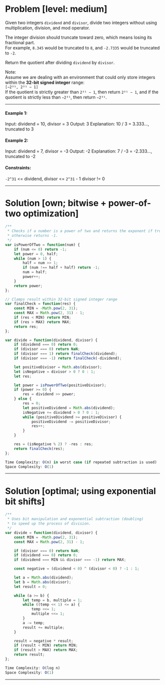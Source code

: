 # Problem [level: medium]
Given two integers `dividend` and `divisor`, divide two integers without using multiplication, division, and mod operator.

The integer division should truncate toward zero, which means losing its fractional part.  
For example, `8.345` would be truncated to `8`, and `-2.7335` would be truncated to `-2`.

Return the quotient after dividing `dividend` by `divisor`.

Note:  
Assume we are dealing with an environment that could only store integers within the **32-bit signed integer** range:  
`[−2³¹, 2³¹ − 1]`  
If the quotient is strictly greater than `2³¹ − 1`, then return `2³¹ − 1`, and if the quotient is strictly less than `−2³¹`, then return `−2³¹`.

---

#### Example 1:
Input: dividend = 10, divisor = 3 Output: 3 Explanation: 10 / 3 = 3.333..., truncated to 3

#### Example 2:
Input: dividend = 7, divisor = -3 Output: -2 Explanation: 7 / -3 = -2.333..., truncated to -2

#### Constraints:
`-2^31` <= dividend, divisor <= `2^31` - 1 divisor != 0

---

# Solution [own; bitwise + power-of-two optimization]
```javascript
/**
 * Checks if a number is a power of two and returns the exponent if true,
 * otherwise returns -1.
 */
var isPowerOfTwo = function(num) {
    if (num <= 0) return -1;
    let power = 0, half;
    while (num > 1) {
        half = num >> 1;
        if (num !== half + half) return -1;
        num = half;
        power++;
    }
    return power;
};

// Clamps result within 32-bit signed integer range
var finalCheck = function(res) {
    const MIN = -Math.pow(2, 31);
    const MAX = Math.pow(2, 31) - 1;
    if (res < MIN) return MIN;
    if (res > MAX) return MAX;
    return res;
};

var divide = function(dividend, divisor) {
    if (dividend === 0) return 0;
    if (divisor === 0) return NaN;
    if (divisor === 1) return finalCheck(dividend);
    if (divisor === -1) return finalCheck(-dividend);

    let positiveDivisor = Math.abs(divisor);
    let isNegative = divisor > 0 ? 0 : 1;
    let res;

    let power = isPowerOfTwo(positiveDivisor);
    if (power >= 0) {
        res = dividend >> power;
    } else {
        res = 0;
        let positiveDividend = Math.abs(dividend);
        isNegative += dividend > 0 ? 0 : 1;
        while (positiveDividend >= positiveDivisor) {
            positiveDividend -= positiveDivisor;
            res++;
        }
    }

    res = (isNegative % 2) ? -res : res;
    return finalCheck(res);
};

Time Complexity: O(n) in worst case (if repeated subtraction is used)
Space Complexity: O(1)
```
-------------------------------------------------------
# Solution [optimal; using exponential bit shifts]
```javascript
/**
 * Uses bit manipulation and exponential subtraction (doubling)
 * to speed up the process of division.
 */
var divide = function(dividend, divisor) {
    const MIN = -Math.pow(2, 31);
    const MAX = Math.pow(2, 31) - 1;

    if (divisor === 0) return NaN;
    if (dividend === 0) return 0;
    if (dividend === MIN && divisor === -1) return MAX;

    const negative = (dividend < 0) ^ (divisor < 0) ? -1 : 1;

    let a = Math.abs(dividend);
    let b = Math.abs(divisor);
    let result = 0;

    while (a >= b) {
        let temp = b, multiple = 1;
        while ((temp << 1) <= a) {
            temp <<= 1;
            multiple <<= 1;
        }
        a -= temp;
        result += multiple;
    }

    result = negative * result;
    if (result < MIN) return MIN;
    if (result > MAX) return MAX;
    return result;
};

Time Complexity: O(log n)
Space Complexity: O(1)
```
---
